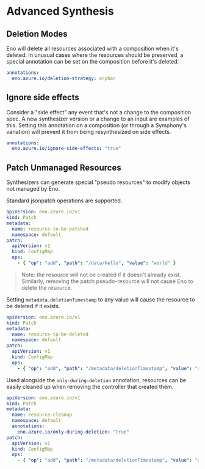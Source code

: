 # Advanced Synthesis

## Deletion Modes

Eno will delete all resources associated with a composition when it's deleted.
In unusual cases where the resources should be preserved, a special annotation can be set on the composition before it's deleted:

```yaml
annotations:
  eno.azure.io/deletion-strategy: orphan
```

## Ignore side effects

Consider a "side effect" any event that's not a change to the composition spec. A new synthesizer version or a change to an input are examples of this.
Setting this annotation on a composition (or through a Symphony's variation) will prevent it from being resynthesized on side effects.

```yaml
annotations:
  eno.azure.io/ignore-side-effects: "true"
```

## Patch Unmanaged Resources

Synthesizers can generate special "pseudo resources" to modify objects not managed by Eno.

Standard jsonpatch operations are supported.

```yaml
apiVersion: eno.azure.io/v1
kind: Patch
metadata:
  name: resource-to-be-patched
  namespace: default
patch:
  apiVersion: v1
  kind: ConfigMap
  ops:
    - { "op": "add", "path": "/data/hello", "value": "world" }
```

> Note: the resource will not be created if it doesn't already exist. Similarly, removing the patch pseudo-resource will not cause Eno to delete the resource.

Setting `metadata.deletionTimestamp` to any value will cause the resource to be deleted if it exists.

```yaml
apiVersion: eno.azure.io/v1
kind: Patch
metadata:
  name: resource-to-be-deleted
  namespace: default
patch:
  apiVersion: v1
  kind: ConfigMap
  ops:
    - { "op": "add", "path": "/metadata/deletionTimestamp", "value": "anything" }
```

Used alongside the `only-during-deletion` annotation, resources can be easily cleaned up when removing the controller that created them.

```yaml
apiVersion: eno.azure.io/v1
kind: Patch
metadata:
  name: resource-cleanup
  namespace: default
  annotations:
    eno.azure.io/only-during-deletion: "true"
patch:
  apiVersion: v1
  kind: ConfigMap
  ops:
    - { "op": "add", "path": "/metadata/deletionTimestamp", "value": "anything" }
```
